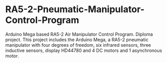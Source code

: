# RA5-2-Pneumatic-Manipulator-Control-Program
Arduino Mega based RA5-2 Air Manipulator Control Program. Diploma project.
This project includes the Arduino Mega, a RA5-2 pneumatic manipulator with four degrees of freedom, six infrared sensors, three inductive sensors, display HD44780 and 4 DC motors and 1 asynchronous motor.
